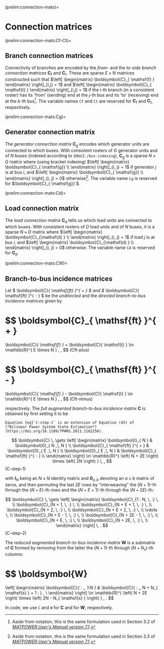 (prelim:connection-mats)=
# Connection matrices

(prelim:connection-mats:Cf-Ct)=
## Branch connection matrices

Connectivity of branches are encoded by
the *from-* and the *to-side branch connection matrices*
$\boldsymbol{C}_{ \mathsf{f} }$
and
$\boldsymbol{C}_{ \mathsf{t} }$.
These are sparse $E \times N$ matrices constructed such that
$\left[ \begin{matrix} \boldsymbol{C}_{ \mathsf{f} } \end{matrix} \right]_{i,j} = 1$
and
$\left[ \begin{matrix} \boldsymbol{C}_{ \mathsf{t} } \end{matrix} \right]_{i,j} = 1$
if the $i$-th branch (in a consistent roster) has
its 'from' (sending) end at the $j$-th bus
and its 'to' (receiving) end at the $k$-th bus[^about-Cf-Ct].
The variable names `Cf` and `Ct` are reserved for
$\boldsymbol{C}_{ \mathsf{f} }$
and
$\boldsymbol{C}_{ \mathsf{t} }$,
respectively.

[^about-Cf-Ct]: Aside from notation, this is the same formulation used in Section 3.2 of
[*MATPOWER User's Manual version 7.1*](https://matpower.org/docs/MATPOWER-manual-7.1.pdf).

(prelim:connection-mats:Cg)=
## Generator connection matrix

The *generator connection matrix*
$\boldsymbol{C}_{ \mathsf{g} }$
encodes which generator units are connected to which buses.
With consistent rosters of $G$ generator units and of $N$ buses
(indexed according to {doc}`./bus-indexing`),
$\boldsymbol{C}_{ \mathsf{g}}$ is a sparse $N \times G$ matrix where
(using bracket indexing)
$\left[ \begin{matrix} \boldsymbol{C}_{ \mathsf{g}} \\ \end{matrix} \right]_{i, j} =  1$
if generator $j$ is at bus $i$,
and
$\left[ \begin{matrix} \boldsymbol{C}_{ \mathsf{g}} \\ \end{matrix} \right]_{i, j} =  0$
otherwise[^about-Cg].
The variable name `Cg` is reserved for $\boldsymbol{C}_{ \mathsf{g}} $.

[^about-Cg]: Aside from notation, this is the same formulation used in Section 3.3 of
[*MATPOWER User's Manual version 7.1*](https://matpower.org/docs/MATPOWER-manual-7.1.pdf).

(prelim:connection-mats:Cd)=
## Load connection matrix

The *load connection matrix*
$\boldsymbol{C}_{\mathsf{d} }$
tells us which load units are connected to which buses.
With consistent rosters of $D$ load units and of $N$ buses,
it is a sparse $N \times D$ matrix where
$\left[ \begin{matrix} \boldsymbol{C}_{\mathsf{d} } \\ \end{matrix} \right]_{i, j} = 1$
if load $j$ is at bus $i$,
and
$\left[ \begin{matrix} \boldsymbol{C}_{\mathsf{d} } \\ \end{matrix} \right]_{i, j} = 0$
otherwise.
The variable name `Cd` is reserved for $\boldsymbol{C}_{\mathsf{d} }$.

(prelim:connection-mats:CW)=
## Branch-to-bus incidence matrices

Let
$ \boldsymbol{C}_{ \mathsf{ft} }^{ + } $
and
$ \boldsymbol{C}_{ \mathsf{ft} }^{ - } $
be the *undirected* and the *directed branch-to-bus incidence matrices*
given by

$$
\boldsymbol{C}_{ \mathsf{ft} }^{ + }
=
\boldsymbol{C}_{ \mathsf{f} } + \boldsymbol{C}_{ \mathsf{t} }
\in \mathbb{R}^{ E \times N }
\, ,
$$ (Cft-plus)

$$
\boldsymbol{C}_{ \mathsf{ft} }^{ - }
=
\boldsymbol{C}_{ \mathsf{f} } - \boldsymbol{C}_{ \mathsf{t} }
\in \mathbb{R}^{ E \times N }
\, ,
$$ (Cft-minus)

respectively.
The *full augmented branch-to-bus incidence matrix* $\boldsymbol{C}$ is obtained by first setting it to be

```{margin}
Equation {eq}`C-step-1` is an extension of Equation (45) of
[*Bilinear Power System State Estimation*](https://doi.org/10.1109/TPWRS.2011.2162256).
```

$$
\boldsymbol{C}
\, \gets
\left[ \begin{matrix}
    \boldsymbol{I}_{ N }                    &   \boldsymbol{0}_{ N ,\, N }
    \\
    \boldsymbol{C}_{ \mathsf{ft} }^{ + }    &   \boldsymbol{0}_{ E ,\, N }
    \\
    \boldsymbol{0}_{ E ,\, N }              &   \boldsymbol{C}_{ \mathsf{ft} }^{ - }
    \\
\end{matrix} \right]
\in \mathbb{R}^{ \left( N + 2E \right) \times \left( 2N \right) }
\, ,
$$ (C-step-1)

with
$\boldsymbol{I}_{N}$ being an $N \times N$ identity matrix
and
$\boldsymbol{0}_{a, b}$ denoting an $a \times b$ matrix of zeros,
and then permuting the last $2E$ rows by "interweaving"
the $\left( N + 1 \right)$-th through the $\left( N + E \right)$-th rows
and
the $\left( N + E + 1 \right)$-th through the $\left( N + 2E \right)$-th:

$$
\boldsymbol{C}
\, \gets
\left[ \begin{matrix}
    \boldsymbol{C}_{1 : N, \, :}        \, \\
    \boldsymbol{C}_{N + 1, \, :}        \, \\
    \boldsymbol{C}_{N + E + 1, \, :}    \, \\
    \boldsymbol{C}_{N + 2, \, :}        \, \\
    \boldsymbol{C}_{N + E + 2, \, :}    \, \\
    \vdots                              \, \\
    \boldsymbol{C}_{N + E - 1, \, :}    \, \\
    \boldsymbol{C}_{N + 2E - 1, \, :}   \, \\
    \boldsymbol{C}_{N + E, \, :}        \, \\
    \boldsymbol{C}_{N + 2E, \, :}       \, \\
\end{matrix} \right]
\, .
$$ (C-step-2)

The *reduced augmented branch-to-bus incidence matrix* $\boldsymbol{W}$ is a submatrix of $\boldsymbol{C}$
formed by removing from the latter the $\left( N + 1 \right)$-th through $\left( N + N_{ \mathsf{s} } \right)$-th columns:

$$
\boldsymbol{W}
=
\left[ \begin{matrix}
    \boldsymbol{C}_{ : ,\, 1:N }
    &
    \boldsymbol{C}_{ : ,\, N + N_{ \mathsf{s} } + 1 : }
    \, \\
\end{matrix} \right]
\in \mathbb{R}^{ \left( N + 2E \right) \times \left( 2N - N_{ \mathsf{s} } \right) }
\, .
$$

In code, we use `C` and `W` for $\boldsymbol{C}$ and for $\boldsymbol{W}$, respectively.

<!-- 
Formally,
{ref}`the sigma transform of the canonicalized state vector <prelim:state-vars:y-u>`
$\boldsymbol{u}$
is related to
{ref}`the full intermediate state vector <prelim:state-vars:interm>`
$\boldsymbol{x}$
as
$\boldsymbol{u} = \boldsymbol{C} \boldsymbol{x}$.
This linear relation is the second component of
{ref}`the factored formulation of the power flow equations <prelim:pow-flow-eqns:balance>`.
-->
